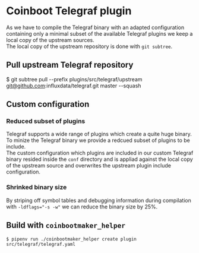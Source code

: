 # Coinboot Telegraf plugin

As we have to compile the Telegraf binary with an adapted configuration containing only a minimal subset of the available 
Telegraf plugins we keep a local copy of the upstream sources.  
The local copy of the upstream repository is done with `git subtree`.

## Pull upstream Telegraf repository  

$ git subtree pull --prefix plugins/src/telegraf/upstream git@github.com:influxdata/telegraf.git master --squash

## Custom configuration

### Reduced subset of plugins

Telegraf supports a wide range of plugins which create a quite huge binary.  
To minize the Telegraf binary we provide a redcued subset of plugins to be include.  
The custom configuration which plugins are included in our custom Telegraf binary resided inside the `conf` directory and is appliad against the local copy of the upstream source and overwrites the upstream plugin include configuration.

### Shrinked binary size

By striping off symbol tables and debugging information during compilation with `-ldflags="-s -w"` we can reduce the binary size by 25%.

## Build with `coinbootmaker_helper`

```
$ pipenv run ./coinbootmaker_helper create plugin src/telegraf/telegraf.yaml
```
